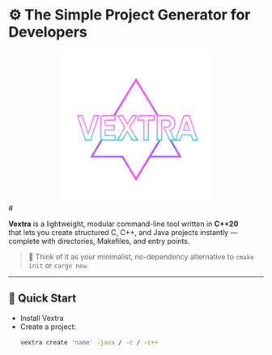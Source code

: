 # ⚙️ The Simple Project Generator for Developers
<div align="center">
  <img src="assets/VEXTRA_Logo.png" alt="Vextra Logo" width="300"/>
</div>
# 

**Vextra** is a lightweight, modular command-line tool written in **C++20**  
that lets you create structured C, C++, and Java projects instantly —  
complete with directories, Makefiles, and entry points.

> 🧠 Think of it as your minimalist, no-dependency alternative to `cmake init` or `cargo new`.

---

## 🚀 Quick Start

- Install Vextra  
- Create a project:
  ```bash
  vextra create 'name' -java / -c / -c++
